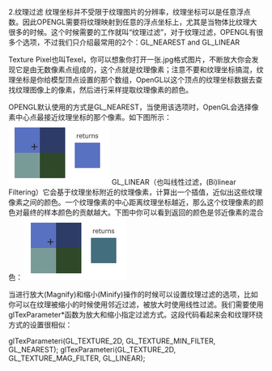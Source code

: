 2.纹理过滤
纹理坐标并不受限于纹理图片的分辨率，纹理坐标可以是任意浮点数。因此OPENGL需要将纹理映射到任意的浮点坐标上，尤其是当物体比纹理大很多的时候。这个时候需要的工作就叫“纹理过滤”，对于纹理过滤，OPENGL有很多个选项，不过我们只介绍最常用的2个：GL_NEAREST and GL_LINEAR


Texture Pixel也叫Texel，你可以想象你打开一张.jpg格式图片，不断放大你会发现它是由无数像素点组成的，这个点就是纹理像素；注意不要和纹理坐标搞混，纹理坐标是你给模型顶点设置的那个数组，OpenGL以这个顶点的纹理坐标数据去查找纹理图像上的像素，然后进行采样提取纹理像素的颜色。

OPENGL默认使用的方式是GL_NEAREST，当使用该选项时，OpenGL会选择像素中心点最接近纹理坐标的那个像素。如下图所示：
![](/assets/filter_nearest.png)
GL_LINEAR（也叫线性过滤，(Bi)linear Filtering）它会基于纹理坐标附近的纹理像素，计算出一个插值，近似出这些纹理像素之间的颜色。一个纹理像素的中心距离纹理坐标越近，那么这个纹理像素的颜色对最终的样本颜色的贡献越大。下图中你可以看到返回的颜色是邻近像素的混合色：
![](/assets/filter_linear.png)

当进行放大(Magnify)和缩小(Minify)操作的时候可以设置纹理过滤的选项，比如你可以在纹理被缩小的时候使用邻近过滤，被放大时使用线性过滤。我们需要使用glTexParameter*函数为放大和缩小指定过滤方式。这段代码看起来会和纹理环绕方式的设置很相似：

glTexParameteri(GL_TEXTURE_2D, GL_TEXTURE_MIN_FILTER, GL_NEAREST);
glTexParameteri(GL_TEXTURE_2D, GL_TEXTURE_MAG_FILTER, GL_LINEAR);
